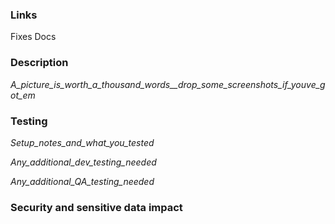 ### Links

Fixes 
Docs 

### Description

_A_picture_is_worth_a_thousand_words__drop_some_screenshots_if_youve_got_em_

### Testing

_Setup_notes_and_what_you_tested_

_Any_additional_dev_testing_needed_

_Any_additional_QA_testing_needed_

### Security and sensitive data impact

